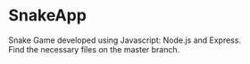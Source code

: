 # SnakeApp
Snake Game developed using Javascript: Node.js and Express. <br>
Find the necessary files on the master branch.
